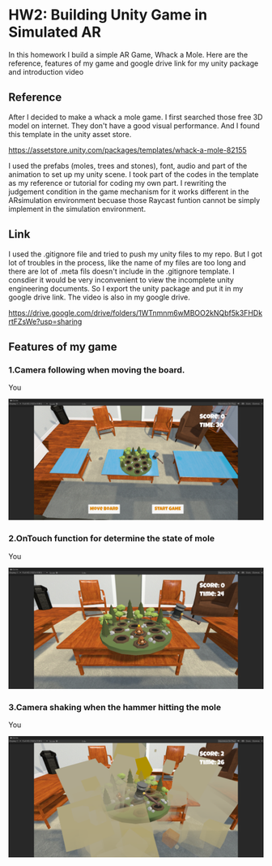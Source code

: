 # HW2: Building Unity Game in Simulated AR

In this homework I build a simple AR Game, Whack a Mole. Here are the reference, features of my game and google drive link for my unity package and introduction video  

## Reference

After I decided to make a whack a mole game. I first searched those free 3D model on internet. They don't have a good visual performance. And I found this template in the unity asset store. 

https://assetstore.unity.com/packages/templates/whack-a-mole-82155

I used the prefabs (moles, trees and stones), font, audio and part of the animation to set up my unity scene. I took part of the codes in the template as my reference or tutorial for coding my own part. I rewriting the judgement condition in the game mechanism for it works different in the ARsimulation environment becuase those Raycast funtion cannot be simply implement in the simulation environment.


## Link

I used the .gitignore file and tried to push my unity files to my repo. But I got lot of troubles in the process, like the name of my files are too long and there are lot of .meta fils doesn't include in the .gitignore template. I consdier it would be very inconvenient to view the incomplete unity engineering documents. So I export the unity package and put it in my google drive link. The video is also in my google drive.

https://drive.google.com/drive/folders/1WTnmnm6wMBOO2kNQbf5k3FHDkrtFZsWe?usp=sharing


## Features of my game

### 1.Camera following when moving the board.
You 

![camera follow.png](https://github.com/Nianthony/cs294-137-hw2-tongnian/blob/aa22f7a0d2560ee0a0b4c70ac0738ce961985e67/image/camera%20follow.png)


### 2.OnTouch function for determine the state of mole
You 

![on touch.png](https://github.com/Nianthony/cs294-137-hw2-tongnian/blob/aaa7357f924389e5427a1fd806bcf78782585799/image/on%20touch.png)



### 3.Camera shaking when the hammer hitting the mole
You 

![camera shake.png](https://github.com/Nianthony/cs294-137-hw2-tongnian/blob/aaa7357f924389e5427a1fd806bcf78782585799/image/camera%20shake.png)

